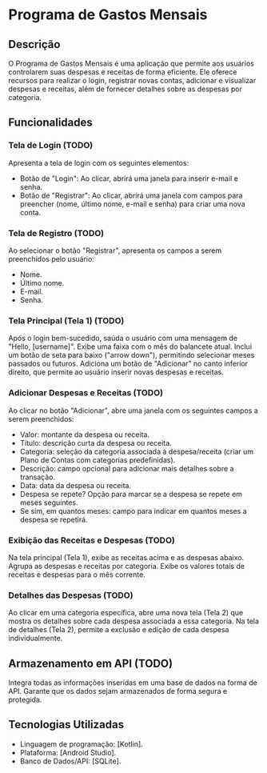 # Programa de Gastos Mensais

## Descrição

O Programa de Gastos Mensais é uma aplicação que permite aos usuários controlarem suas despesas e receitas de forma eficiente. Ele oferece recursos para realizar o login, registrar novas contas, adicionar e visualizar despesas e receitas, além de fornecer detalhes sobre as despesas por categoria.

## Funcionalidades

### Tela de Login (TODO)

Apresenta a tela de login com os seguintes elementos:
- Botão de "Login": Ao clicar, abrirá uma janela para inserir e-mail e senha.
- Botão de "Registrar": Ao clicar, abrirá uma janela com campos para preencher (nome, último nome, e-mail e senha) para criar uma nova conta.

### Tela de Registro (TODO)

Ao selecionar o botão "Registrar", apresenta os campos a serem preenchidos pelo usuário:
- Nome.
- Último nome.
- E-mail.
- Senha.

### Tela Principal (Tela 1) (TODO)

Após o login bem-sucedido, saúda o usuário com uma mensagem de "Hello, [username]".
Exibe uma faixa com o mês do balancete atual.
Inclui um botão de seta para baixo ("arrow down"), permitindo selecionar meses passados ou futuros.
Adiciona um botão de "Adicionar" no canto inferior direito, que permite ao usuário inserir novas despesas e receitas.

### Adicionar Despesas e Receitas (TODO)

Ao clicar no botão "Adicionar", abre uma janela com os seguintes campos a serem preenchidos:
- Valor: montante da despesa ou receita.
- Título: descrição curta da despesa ou receita.
- Categoria: seleção da categoria associada à despesa/receita (criar um Plano de Contas com categorias predefinidas).
- Descrição: campo opcional para adicionar mais detalhes sobre a transação.
- Data: data da despesa ou receita.
- Despesa se repete? Opção para marcar se a despesa se repete em meses seguintes.
- Se sim, em quantos meses: campo para indicar em quantos meses a despesa se repetirá.

### Exibição das Receitas e Despesas (TODO)

Na tela principal (Tela 1), exibe as receitas acima e as despesas abaixo.
Agrupa as despesas e receitas por categoria.
Exibe os valores totais de receitas e despesas para o mês corrente.

### Detalhes das Despesas (TODO)

Ao clicar em uma categoria específica, abre uma nova tela (Tela 2) que mostra os detalhes sobre cada despesa associada a essa categoria.
Na tela de detalhes (Tela 2), permite a exclusão e edição de cada despesa individualmente.

## Armazenamento em API (TODO)

Integra todas as informações inseridas em uma base de dados na forma de API.
Garante que os dados sejam armazenados de forma segura e protegida.

## Tecnologias Utilizadas

- Linguagem de programação: [Kotlin].
- Plataforma: [Android Studio].
- Banco de Dados/API: [SQLite].
